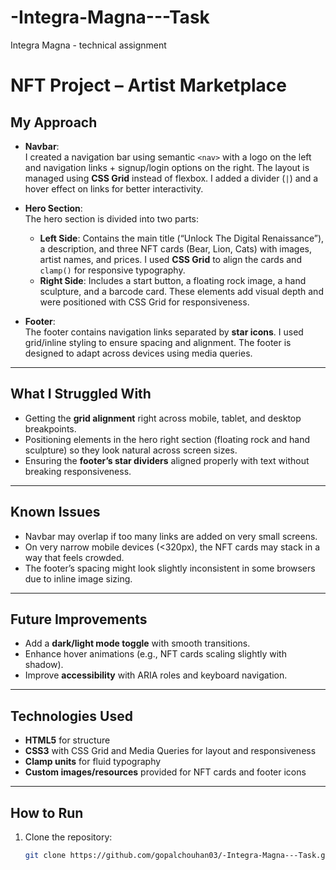 # -Integra-Magna---Task
Integra Magna - technical assignment 

# NFT Project – Artist Marketplace

##  My Approach
- **Navbar**:  
  I created a navigation bar using semantic `<nav>` with a logo on the left and navigation links + signup/login options on the right. The layout is managed using **CSS Grid** instead of flexbox. I added a divider (`|`) and a hover effect on links for better interactivity.  

- **Hero Section**:  
  The hero section is divided into two parts:  
  - **Left Side**: Contains the main title (“Unlock The Digital Renaissance”), a description, and three NFT cards (Bear, Lion, Cats) with images, artist names, and prices. I used **CSS Grid** to align the cards and `clamp()` for responsive typography.  
  - **Right Side**: Includes a start button, a floating rock image, a hand sculpture, and a barcode card. These elements add visual depth and were positioned with CSS Grid for responsiveness.  

- **Footer**:  
  The footer contains navigation links separated by **star icons**. I used grid/inline styling to ensure spacing and alignment. The footer is designed to adapt across devices using media queries.  

---

##  What I Struggled With
- Getting the **grid alignment** right across mobile, tablet, and desktop breakpoints.  
- Positioning elements in the hero right section (floating rock and hand sculpture) so they look natural across screen sizes.  
- Ensuring the **footer’s star dividers** aligned properly with text without breaking responsiveness.  

---

##  Known Issues
- Navbar may overlap if too many links are added on very small screens.  
- On very narrow mobile devices (<320px), the NFT cards may stack in a way that feels crowded.  
- The footer’s spacing might look slightly inconsistent in some browsers due to inline image sizing.  

---

##  Future Improvements
- Add a **dark/light mode toggle** with smooth transitions.  
- Enhance hover animations (e.g., NFT cards scaling slightly with shadow).  
- Improve **accessibility** with ARIA roles and keyboard navigation.  

---

## Technologies Used
- **HTML5** for structure  
- **CSS3** with CSS Grid and Media Queries for layout and responsiveness  
- **Clamp units** for fluid typography  
- **Custom images/resources** provided for NFT cards and footer icons  

---

##  How to Run
1. Clone the repository:
   ```bash
   git clone https://github.com/gopalchouhan03/-Integra-Magna---Task.git
